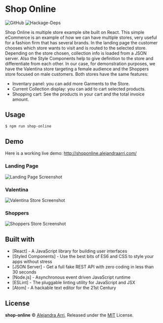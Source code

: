 # Shop Online
![GitHub](https://img.shields.io/github/license/mashape/apistatus.svg?style=flat-square) ![Hackage-Deps](https://img.shields.io/hackage-deps/v/lens.svg?style=flat-square)

Shop Online is multiple store example site built on React. This simple eCommerce is an example of how we can have multiple stores, very useful for a fashion firm that has several brands. In the landing page the customer chooses which store wants to visit and is routed to the selected store. Depending on the store chosen, collection info is loaded from a JSON server. Also the Style Components help to give definition to the store and differentiate from each other. In our case, for demonstration purposes, we have the Valentina store targeting a female audience and the Shoppers store focused on male customers. Both stores have the same features:  
 - Inventary panel: you can add more Garments to the Store.
 - Current Collection display: you can add to cart selected products.
 - Shopping cart: See the products in your cart and the total invoice amount.

## Usage
```bash
$ npm run shop-online
```
## Demo
Here is a working live demo:  http://shoponline.alejandraarri.com/

### Landing Page
![Landing Page Screenshot](https://raw.githubusercontent.com/alejandraarri/shop-online/master/img/landing.png?token=AIRH-G5opBLATNhGnTCPpRnczq2bh9iAks5blpJiwA%3D%3D)

### Valentina
![Valentina Store Screenshot](https://raw.githubusercontent.com/alejandraarri/shop-online/master/img/valentina.png?token=AIRH-GPb88lPYG4_-o7tRI-Bkt5_ir_Aks5blpLDwA%3D%3D)

### Shoppers
![Shoppers Store Screenshot](https://raw.githubusercontent.com/alejandraarri/shop-online/master/img/shoppers.png?token=AIRH-FnfLaJ_pNdVDOzGuNTYCFWIDrQ2ks5blpKvwA%3D%3D)

## Built with
* [React] - A JavaScript library for building user interfaces
* [Styled Components] - Use the best bits of ES6 and CSS to style your apps without stress
* [JSON Server] - Get a full fake REST API with zero coding in less than 30 seconds
* [Node.js] - Asynchronous event driven JavaScript runtime
* [ESLint] - The pluggable linting utility for JavaScript and JSX
* [Atom] - A hackable text editor for the 21st Century

## License
**shop-online** © [Alejandra Arri](https://github.com/alejandraarri), Released under the [MIT](https://github.com/alejandraarri/shop-online/blob/master/LICENSE) License.
